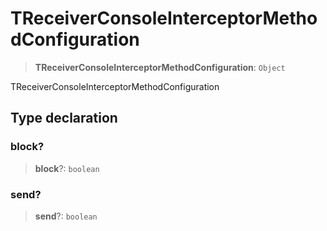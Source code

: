 # TReceiverConsoleInterceptorMethodConfiguration

> **TReceiverConsoleInterceptorMethodConfiguration**: `Object`

TReceiverConsoleInterceptorMethodConfiguration

## Type declaration

### block?

> **block**?: `boolean`

### send?

> **send**?: `boolean`
